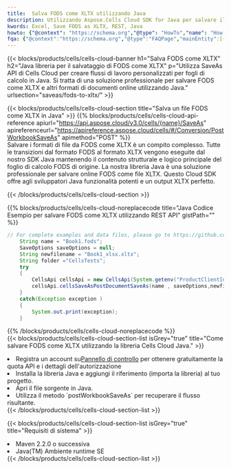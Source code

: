 ```yaml
---
title:  Salva FODS come XLTX utilizzando Java
description: Utilizzando Aspose.Cells Cloud SDK for Java per salvare il file in formato FODS come file in formato XLTX.
kwords: Excel, Save FODS as XLTX, REST, Java
howto: {"@context": "https://schema.org","@type": "HowTo","name": "How to save FODS as XLTX using the Cells Cloud Java library.","description": "How to save FODS as XLTX using the Cells Cloud Java library.","image": {"@type": "ImageObject"},"url": "/java/saveas/fods-to-xltx/","step": [{ "@type": "HowToStep","name": "How to save FODS as XLTX using the Cells Cloud Java library. step 1", "image": {"@type": "ImageObject",},"url": "/java/saveas/fods-to-xltx/","text": "Register an account at <a href='https://dashboard.aspose.cloud/'>Dashboard</a> to get free API quota & authorization details",},{ "@type": "HowToStep","name": "How to save FODS as XLTX using the Cells Cloud Java library. step 1", "image": {"@type": "ImageObject",},"url": "/java/saveas/fods-to-xltx/","text": "Install Java library and add the reference (import the library) to your project.",},{ "@type": "HowToStep","name": "How to save FODS as XLTX using the Cells Cloud Java library. step 1", "image": {"@type": "ImageObject",},"url": "/java/saveas/fods-to-xltx/","text": "Open the source file in Java.",},{ "@type": "HowToStep","name": "How to save FODS as XLTX using the Cells Cloud Java library. step 1", "image": {"@type": "ImageObject",},"url": "/java/saveas/fods-to-xltx/","text": "Use the `postWorkbookSaveAs` method to retrieve the resulting stream.",}, ],"supply": {"@type": "HowToSupply","name": "document"},"tool": [{"@type": "HowToTool","name": "IntelliJ IDEA, Visual Studio Code, Eclipse"},{"@type": "HowToTool","name": "Aspose Cells"}],"totalTime": "PT6M"}
fqa: {"@context":"https://schema.org","@type":"FAQPage","mainEntity":[{"@type":"Question","name":"Why save file as other formats file in C# using REST API?","acceptedAnswer":{"@type":"Answer","text":"Documents are encoded in many ways, and some files may be incompatible with the software you use. To open and read such files, just save them as appropriate file formats.<br/><ol><li>Install .NET SDK and add the reference (import the library) to your project.</li><li>Open the source file in C# using REST API.</li><li>Call the PostWorkbookSaveAsRequest() method, passing an output filename with required extension.</li><li>Get the result of save as a separate file.</li></ol>"}},{"@type":"Question","name":"What file formats can I save as with your C# library?","acceptedAnswer":{"@type":"Answer","text":"We support a variety of file formats for conversion using .NET library, including XLSX, Excel, xls , PDF, CSV, HTML, Markdown, XML, PNG, JPG, TIFF, Json, TXT and many more."}},{"@type":"Question","name":"What is the maximum allowed file size for conversion using this .NET library?","acceptedAnswer":{"@type":"Answer","text":"There are no file size limits for format conversions using .NET library."}}]}
---
```

{{< blocks/products/cells/cells-cloud-banner h1="Salva FODS come XLTX" h2="Java libreria per il salvataggio di FODS come XLTX" p="Utilizza SaveAs API di Cells Cloud per creare flussi di lavoro personalizzati per fogli di calcolo in Java. Si tratta di una soluzione professionale per salvare FODS come XLTX e altri formati di documenti online utilizzando Java." urlsection="saveas/fods-to-xltx/" >}}

{{< blocks/products/cells/cells-cloud-section title="Salva un file FODS come XLTX in Java" >}}
{{% blocks/products/cells/cells-cloud-api-reference apiurl="https://api.aspose.cloud/v3.0/cells/{name}/SaveAs" apireferenceurl="https://apireference.aspose.cloud/cells/#/Conversion/PostWorkbookSaveAs" apimethod="POST" %}}
<br/>
Salvare i formati di file da FODS come XLTX è un compito complesso. Tutte le transizioni dal formato FODS al formato XLTX vengono eseguite dal nostro SDK Java mantenendo il contenuto strutturale e logico principale del foglio di calcolo FODS di origine. La nostra libreria Java è una soluzione professionale per salvare online FODS come file XLTX. Questo Cloud SDK offre agli sviluppatori Java funzionalità potenti e un output XLTX perfetto.

{{< /blocks/products/cells/cells-cloud-section >}}

{{% blocks/products/cells/cells-cloud-noreplacecode title="Java Codice Esempio per salvare FODS come XLTX utilizzando REST API" gistPath="" %}}
  
```java
// For complete examples and data files, please go to https://github.com/aspose-cells-cloud/aspose-cells-cloud-java/
    String name = "Book1.fods";
    SaveOptions saveOptions = null;
    String newfilename = "Book1_xlsx.xltx";
    String folder ="CellsTests";
    try 
    {
        CellsApi cellsApi = new CellsApi(System.getenv("ProductClientId"), System.getenv("ProductClientSecret"));
        cellsApi.cellsSaveAsPostDocumentSaveAs(name , saveOptions,newfilename,false,false,folder,null,null,null,true);                       
    }
    catch(Exception exception )
    {
        System.out.print(exception);
    }
```
  
{{% /blocks/products/cells/cells-cloud-noreplacecode %}}
<br/>
{{< blocks/products/cells/cells-cloud-section-list isGrey="true" title="Come salvare FODS come XLTX utilizzando la libreria Cells Cloud Java." >}}
<li> Registra un account su<a href="https://dashboard.aspose.cloud/">Pannello di controllo</a> per ottenere gratuitamente la quota API e i dettagli dell'autorizzazione</li>
<li>Installa la libreria Java e aggiungi il riferimento (importa la libreria) al tuo progetto.</li>
<li>Apri il file sorgente in Java.</li>
<li>Utilizza il metodo `postWorkbookSaveAs` per recuperare il flusso risultante.</li>
{{< /blocks/products/cells/cells-cloud-section-list >}}

{{< blocks/products/cells/cells-cloud-section-list isGrey="true" title="Requisiti di sistema" >}}
<li>Maven 2.2.0 o successiva</li>
<li>Java(TM) Ambiente runtime SE</li>
{{< /blocks/products/cells/cells-cloud-section-list >}}
